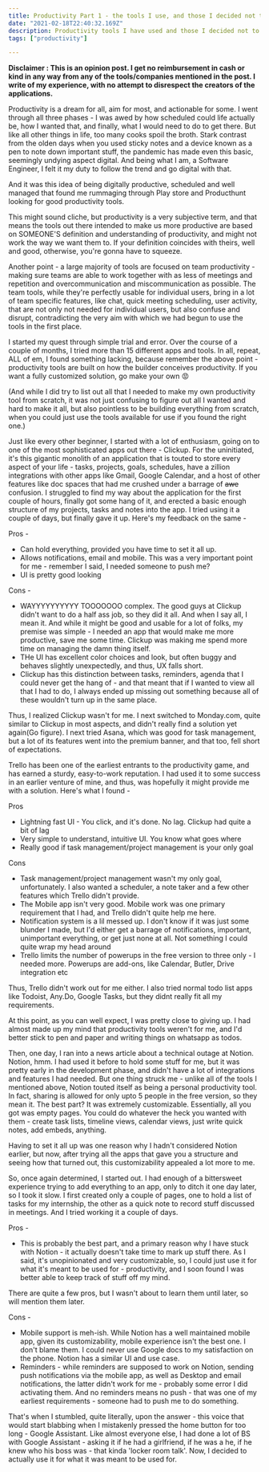 ```yaml
---
title: Productivity Part 1 - the tools I use, and those I decided not to
date: "2021-02-18T22:40:32.169Z"
description: Productivity tools I have used and those I decided not to use
tags: ["productivity"]

---
```


**Disclaimer : This is an opinion post. I get no reimbursement in cash or kind in any way from any of the tools/companies mentioned in the post. I write of my experience, with no attempt to disrespect the creators of the applications.** 

Productivity is a dream for all, aim for most, and actionable for some. I went through all three phases - I was awed by how scheduled could life actually be, how I wanted that, and finally, what I would need to do to get there. But like all other things in life, too many cooks spoil the broth. Stark contrast from the olden days when you used sticky notes and a device known as a pen to note down important stuff, the pandemic has made even this basic, seemingly undying aspect digital. And being what I am, a Software Engineer, I felt it my duty to follow the trend and go digital with that.

 

And it was this idea of being digitally productive, scheduled and well managed that found me rummaging through Play store and Producthunt looking for good productivity tools.

This might sound cliche, but productivity is a very subjective term, and that means the tools out there intended to make us more productive are based on SOMEONE'S definition and understanding of productivity, and might not work the way we want them to. If your definition coincides with theirs, well and good, otherwise, you're gonna have to squeeze.

Another point - a large majority of tools are focused on team productivity - making sure teams are able to work together with as less of meetings and repetition and overcommunication and miscommunication as possible. The team tools, while they're perfectly usable for individual users, bring in a lot of team specific features, like chat, quick meeting scheduling, user activity, that are not only not needed for individual users, but also confuse and disrupt, contradicting the very aim with which we had begun to use the tools in the first place. 

I started my quest through simple trial and error. Over the course of a couple of months, I tried more than 15 different apps and tools. In all, repeat, ALL of em, I found something lacking, because remember the above point - productivity tools are built on how the builder conceives productivity. If you want a fully customized solution, go make your own 😡

(And while I did try to list out all that I needed to make my own productivity tool from scratch, it was not just confusing to figure out all I wanted and hard to make it all, but also pointless to be building everything from scratch, when you could just use the tools available for use if you found the right one.)

Just like every other beginner, I started with a lot of enthusiasm, going on to one of the most sophisticated apps out there - Clickup. For the uninitiated, it's this gigantic monolith of an application that is touted to store every aspect of your life - tasks, projects, goals, schedules, have a zillion integrations with other apps like Gmail, Google Calendar, and a host of other features like doc spaces that had me crushed under a barrage of ~~awe~~ confusion. I struggled to find my way about the application for the first couple of hours, finally got some hang of it, and erected a basic enough structure of my projects, tasks and notes into the app. I tried using it a couple of days, but finally gave it up. Here's my feedback on the same - 

Pros - 

- Can hold everything, provided you have time to set it all up.
- Allows notifications, email and mobile. This was a very important point for me - remember I said, I needed someone to push me?
- UI is pretty good looking

Cons -

- WAYYYYYYYYYY TOOOOOOO complex. The good guys at Clickup didn't want to do a half ass job, so they did it all. And when I say all, I mean it. And while it might be good and usable for a lot of folks, my premise was simple - I needed an app that would make me more productive, save me some time. Clickup was making me spend more time on managing the damn thing itself.
- THe UI has excellent color choices and look, but often buggy and behaves slightly unexpectedly, and thus, UX falls short.
- Clickup has this distinction between tasks, reminders, agenda that I could never get the hang of - and that meant that if I wanted to view all that I had to do, I always ended up missing out something because all of these wouldn't turn up in the same place.

Thus, I realized Clickup wasn't for me. I next switched to Monday.com, quite similar to Clickup in most aspects, and didn't really find a solution yet again(Go figure). I next tried Asana, which was good for task management, but a lot of its features went into the premium banner, and that too, fell short of expectations.

Trello has been one of the earliest entrants to the productivity game, and has earned a sturdy, easy-to-work reputation. I had used it to some success in an earlier venture of mine, and thus, was hopefully it might provide me with a solution. Here's what I found - 

Pros

- Lightning fast UI - You click, and it's done. No lag. Clickup had quite a bit of lag
- Very simple to understand, intuitive UI. You know what goes where
- Really good if task management/project management is your only goal

Cons

- Task management/project management wasn't my only goal, unfortunately. I also wanted a scheduler, a note taker and a few other features which Trello didn't provide.
- The Mobile app isn't very good. Mobile work was one primary requirement that I had, and Trello didn't quite help me here.
- Notification system is a lil messed up. I don't know if it was just some blunder I made, but I'd either get a barrage of notifications, important, unimportant everything, or get just none at all. Not something I could quite wrap my head around
- Trello limits the number of powerups in the free version to three  only  - I needed more. Powerups are add-ons, like Calendar, Butler, Drive integration etc

Thus, Trello didn't work out for me either. I also tried normal todo list apps like Todoist, Any.Do, Google Tasks, but they didnt really fit all my requirements.

At this point, as you can well expect, I was pretty close to giving up. I had almost made up my mind that productivity tools weren't for me, and I'd better stick to pen and paper and writing things on whatsapp as todos. 

Then, one day, I ran into a news article about a technical outage at Notion. Notion, hmm. I had used it before to hold some stuff for me, but it was pretty early in the development phase, and didn't have a lot of integrations and features I had needed. But one thing struck me - unlike all of the tools I mentioned above, Notion touted itself as being a personal productivity tool. In fact, sharing is allowed for only upto 5 people in the free version, so they mean it. The best part? It was extremely customizable. Essentially, all you got was empty pages. You could do whatever the heck you wanted with them - create task lists, timeline views, calendar views, just write quick notes, add embeds, anything. 

Having to set it all up was one reason why I hadn't considered Notion earlier, but now, after trying all the apps that gave you a structure and seeing how that turned out, this customizability appealed a lot more to me.

So, once again determined, I started out. I had enough of a bittersweet experience trying to add everything to an app, only to ditch it one day later, so I took it slow. I first created only a couple of pages, one to hold a list of tasks for my internship, the other as a quick note to record stuff discussed in meetings. And I tried working it a couple of days. 

Pros - 

- This is probably the best part, and a primary reason why I have stuck with Notion - it actually doesn't take time to mark up stuff there. As I said, it's unopinionated and very customizable, so, I could just use it for what it's meant to be used for - productivity, and I soon found I was better able to keep track of stuff off my mind.

There are quite a few pros, but I wasn't about to learn them until later, so will mention them later.

Cons - 

- Mobile support is meh-ish. While Notion has a well maintained mobile app, given its customizability, mobile experience isn't the best one. I don't blame them. I could never use Google docs to my satisfaction on the phone. Notion has a similar UI and use case.
- Reminders - while reminders are supposed to work on Notion, sending push notifications via the mobile app, as well as Desktop and email notifications, the latter didn't work for me - probably some error I did activating them. And no reminders means no push - that was one of my earliest requirements - someone had to push me to do something.

That's when I stumbled, quite literally, upon the answer - this voice that would start blabbing when I mistakenly pressed the home button for too long - Google Assistant. Like almost everyone else, I had done a lot of BS with Google Assistant - asking it if he had a girlfriend, if he was a he, if he knew who his boss was - that kinda 'locker room talk'. Now, I decided to actually use it for what it was meant to be used for.
